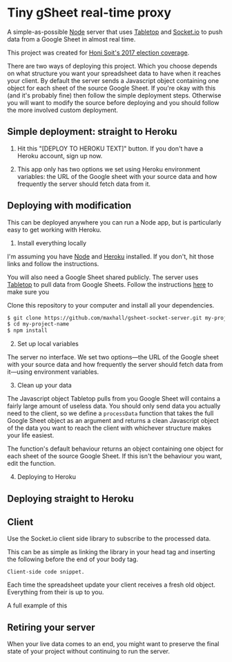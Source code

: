 # Tiny gSheet real-time proxy

A simple-as-possible [Node](#) server that uses [Tabletop](#) and [Socket.io](#) to push data from a Google Sheet in almost real time.

This project was created for [Honi Soit's 2017 election coverage](#).

There are two ways of deploying this project. Which you choose depends on what structure you want your spreadsheet data to have when it reaches your client. By default the server sends a Javascript object containing one object for each sheet of the source Google Sheet. If you're okay with this (and it's probably fine) then follow the simple deployment steps. Otherwise you will want to modify the source before deploying and you should follow the more involved custom deployment.

## Simple deployment: straight to Heroku

1. Hit this "[DEPLOY TO HEROKU TEXT]" button. If you don't have a Heroku account, sign up now.

2. This app only has two options we set using Heroku environment variables: the URL of the Google sheet with your source data and how frequently the server should fetch data from it.


## Deploying with modification

This can be deployed anywhere you can run a Node app, but is particularly easy to get working with Heroku.

1. Install everything locally

I'm assuming you have [Node](#) and [Heroku](#) installed. If you don't, hit those links and follow the instructions.

You will also need a Google Sheet shared publicly. The server uses [Tabletop](#) to pull data from Google Sheets. Follow the instructions [here](#) to make sure you

Clone this repository to your computer and install all your dependencies.

```sh
$ git clone https://github.com/maxhall/gsheet-socket-server.git my-project-name
$ cd my-project-name
$ npm install
```

2. Set up local variables

The server no interface. We set two options—the URL of the Google sheet with your source data and how frequently the server should fetch data from it—using environment variables.



3. Clean up your data

The Javascript object Tabletop pulls from you Google Sheet will contains a fairly large amount of useless data. You should only send data you actually need to the client, so we define a `processData` function that takes the full Google Sheet object as an argument and returns a clean Javascript object of the data you want to reach the client with whichever structure makes your life easiest.

The function's default behaviour returns an object containing one object for each sheet of the source Google Sheet. If this isn't the behaviour you want, edit the function.

4. Deploying to Heroku

## Deploying straight to Heroku

## Client

Use the Socket.io client side library to subscribe to the processed data.

This can be as simple as linking the library in your head tag and inserting the following before the end of your body tag.

```
Client-side code snippet.
```

Each time the spreadsheet update your client receives a fresh old object. Everything from their is up to you.

A full example of this

## Retiring your server

When your live data comes to an end, you might want to preserve the final state of your project without continuing to run the server.
